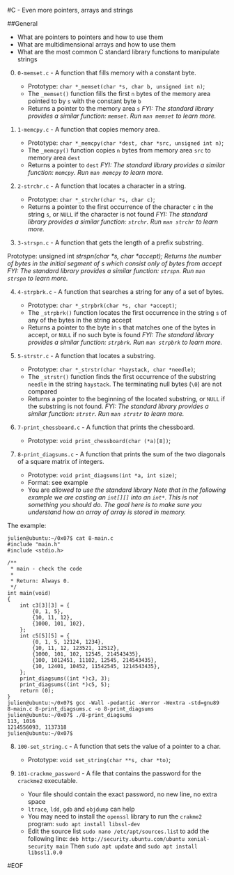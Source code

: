 #C - Even more pointers, arrays and strings

##General
* What are pointers to pointers and how to use them
* What are multidimensional arrays and how to use them
* What are the most common C standard library functions to manipulate strings

0. `0-memset.c` - A function that fills memory with a constant byte.

	* Prototype: `char *_memset(char *s, char b, unsigned int n)`;
	* The `_memset()` function fills the first `n` bytes of the memory area pointed to by `s` with the constant byte `b`
	* Returns a pointer to the memory area `s`
_FYI: The standard library provides a similar function: `memset`. Run `man memset` to learn more._

1. `1-memcpy.c` - A function that copies memory area.

	* Prototype: `char *_memcpy(char *dest, char *src, unsigned int n)`;
	* The `_memcpy()` function copies `n` bytes from memory area `src` to memory area `dest`
	* Returns a pointer to `dest`
_FYI: The standard library provides a similar function: `memcpy`. Run `man memcpy` to learn more._

2. `2-strchr.c` - A function that locates a character in a string.

	* Prototype: `char *_strchr(char *s, char c)`;
	* Returns a pointer to the first occurrence of the character `c` in the string `s`, or `NULL` if the character is not found
_FYI: The standard library provides a similar function: `strchr`. Run `man strchr` to learn more._

3. `3-strspn.c` - A function that gets the length of a prefix substring.

Prototype: unsigned int _strspn(char *s, char *accept);
Returns the number of bytes in the initial segment of s which consist only of bytes from accept
FYI: The standard library provides a similar function: `strspn`. Run `man strspn` to learn more._

4. `4-strpbrk.c` - A function that searches a string for any of a set of bytes.

	* Prototype: `char *_strpbrk(char *s, char *accept)`;
	* The `_strpbrk()` function locates the first occurrence in the string `s` of any of the bytes in the string accept
	* Returns a pointer to the byte in `s` that matches one of the bytes in accept, or `NULL` if no such byte is found
_FYI: The standard library provides a similar function: `strpbrk`. Run `man strpbrk` to learn more._

5. `5-strstr.c` - A function that locates a substring.

	* Prototype: `char *_strstr(char *haystack, char *needle)`;
	* The `_strstr()` function finds the first occurrence of the substring `needle` in the string `haystack`. The terminating null bytes (`\0`) are not compared
	* Returns a pointer to the beginning of the located substring, or `NULL` if the substring is not found.
_FYI: The standard library provides a similar function: `strstr`. Run `man strstr` to learn more._

6. `7-print_chessboard.c` - A function that prints the chessboard.

	* Prototype: `void print_chessboard(char (*a)[8])`;

7. `8-print_diagsums.c` - A function that prints the sum of the two diagonals of a square matrix of integers.

	* Prototype: `void print_diagsums(int *a, int size)`;
	* Format: see example
	* You are *allowed to use the standard library*
_Note that in the following example we are casting an `int[][]` into an `int*`. This is not something you should do. The goal here is to make sure you understand how an array of array is stored in memory._

The example:
```
julien@ubuntu:~/0x07$ cat 8-main.c
#include "main.h"
#include <stdio.h>

/**
 * main - check the code
 *
 * Return: Always 0.
 */
int main(void)
{
    int c3[3][3] = {
        {0, 1, 5},
        {10, 11, 12},
        {1000, 101, 102},
    };
    int c5[5][5] = {
        {0, 1, 5, 12124, 1234},
        {10, 11, 12, 123521, 12512},
        {1000, 101, 102, 12545, 214543435},
        {100, 1012451, 11102, 12545, 214543435},
        {10, 12401, 10452, 11542545, 1214543435},
    };
    print_diagsums((int *)c3, 3);
    print_diagsums((int *)c5, 5);
    return (0);
}
julien@ubuntu:~/0x07$ gcc -Wall -pedantic -Werror -Wextra -std=gnu89 8-main.c 8-print_diagsums.c -o 8-print_diagsums
julien@ubuntu:~/0x07$ ./8-print_diagsums 
113, 1016
1214556093, 1137318
julien@ubuntu:~/0x07$
```

8. `100-set_string.c` - A function that sets the value of a pointer to a char.

	* Prototype: `void set_string(char **s, char *to)`;

9. `101-crackme_password` - A file that contains the password for the `crackme2` executable.

	* Your file should contain the exact password, no new line, no extra space
	* `ltrace`, `ldd`, `gdb` and `objdump` can help
	* You may need to install the `openssl` library to run the `crakme2` program: `sudo apt install libssl-dev`
	* Edit the source list `sudo nano /etc/apt/sources.lis`t to add the following line: `deb http://security.ubuntu.com/ubuntu xenial-security main` Then `sudo apt update` and `sudo apt install libssl1.0.0`

#EOF
